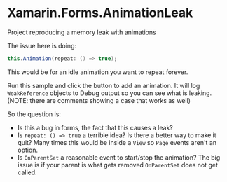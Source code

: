 # Xamarin.Forms.AnimationLeak
Project reproducing a memory leak with animations

The issue here is doing:
```csharp
this.Animation(repeat: () => true);
```
This would be for an idle animation you want to repeat forever.

Run this sample and click the button to add an animation. It will log `WeakReference` objects to Debug output so you can see what is leaking. (NOTE: there are comments showing a case that works as well)

So the question is:
- Is this a bug in forms, the fact that this causes a leak?
- Is `repeat: () => true` a terrible idea? Is there a better way to make it quit? Many times this would be inside a `View` so `Page` events aren't an option.
- Is `OnParentSet` a reasonable event to start/stop the animation? The big issue is if your parent is what gets removed `OnParentSet` does not get called.
